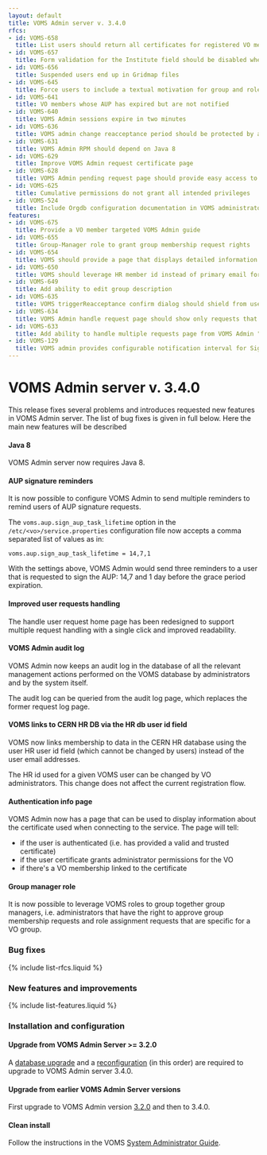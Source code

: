 ```yaml
---
layout: default
title: VOMS Admin server v. 3.4.0
rfcs:
- id: VOMS-658
  title: List users should return all certificates for registered VO members
- id: VOMS-657
  title: Form validation for the Institute field should be disabled when HR DB integration is on
- id: VOMS-656
  title: Suspended users end up in Gridmap files
- id: VOMS-645
  title: Force users to include a textual motivation for group and role requests
- id: VOMS-641
  title: VO members whose AUP has expired but are not notified
- id: VOMS-640
  title: VOMS Admin sessions expire in two minutes
- id: VOMS-636
  title: VOMS admin change reacceptance period should be protected by a confirmation dialog
- id: VOMS-631
  title: VOMS Admin RPM should depend on Java 8
- id: VOMS-629
  title: Improve VOMS Admin request certificate page
- id: VOMS-628
  title: VOMS Admin pending request page should provide easy access to requestor email address
- id: VOMS-625
  title: Cumulative permissions do not grant all intended privileges
- id: VOMS-524
  title: Include Orgdb configuration documentation in VOMS administrator guide
features:
- id: VOMS-675
  title: Provide a VO member targeted VOMS Admin guide
- id: VOMS-655
  title: Group-Manager role to grant group membership request rights
- id: VOMS-654
  title: VOMS should provide a page that displays detailed information about the certificate used to connect to the service
- id: VOMS-650
  title: VOMS should leverage HR member id instead of primary email for linking VOMS and HR membership
- id: VOMS-649
  title: Add ability to edit group description
- id: VOMS-635
  title: VOMS triggerReacceptance confirm dialog should shield from user mistakes
- id: VOMS-634
  title: VOMS Admin handle request page should show only requests that can be handled by an administrator
- id: VOMS-633
  title: Add ability to handle multiple requests page from VOMS Admin "Handle requests" page
- id: VOMS-129
  title: VOMS admin provides configurable notification interval for Sign AUP messages
---
```


# VOMS Admin server v. 3.4.0

This release fixes several problems and introduces requested new features in
VOMS Admin server. The list of bug fixes is given in full below. Here the main
new features will be described

#### Java 8

VOMS Admin server now requires Java 8.

#### AUP signature reminders

It is now possible to configure VOMS Admin to send multiple reminders to remind
users of AUP signature requests.

The `voms.aup.sign_aup_task_lifetime` option in the `/etc/<vo>/service.properties` configuration
file now accepts a comma separated list of values as in:

    voms.aup.sign_aup_task_lifetime = 14,7,1

With the settings above, VOMS Admin would send three reminders to a user that is requested
to sign the AUP: 14,7 and 1 day before the grace period expiration.

#### Improved user requests handling

The handle user request home page has been redesigned to support multiple request handling
with a single click and improved readability.

#### VOMS Admin audit log

VOMS Admin now keeps an audit log in the database of all the relevant
management actions performed on the VOMS database by administrators and by the
system itself.

The audit log can be queried from the audit log page, which replaces the former
request log page.

#### VOMS links to CERN HR DB via the HR db user id field

VOMS now links membership to data in the CERN HR database using the user HR user id field (which
cannot be changed by users) instead of the user email addresses.

The HR id used for a given VOMS user can be changed by VO administrators. This change 
does not affect the current registration flow.

#### Authentication info page

VOMS Admin now has a page that can be used to display information about the
certificate used when connecting to the service. The page will tell:

- if the user is authenticated (i.e. has provided a valid and trusted certificate)
- if the user certificate grants administrator permissions for the VO
- if there's a VO membership linked to the certificate

#### Group manager role

It is now possible to leverage VOMS roles to group together group managers,
i.e. administrators that have the right to approve group membership requests
and role assignment requests that are specific for a VO group.

### Bug fixes

{% include list-rfcs.liquid %}

### New features and improvements

{% include list-features.liquid %}

### Installation and configuration

#### Upgrade from VOMS Admin Server >= 3.2.0

A [database upgrade][db-upgrade] and a [reconfiguration][reconf] (in this order) are
required to upgrade to VOMS Admin server 3.4.0.

#### Upgrade from earlier VOMS Admin Server versions

First upgrade to VOMS Admin version [3.2.0][voms-admin-320-rn] and then to 3.4.0.

#### Clean install

Follow the instructions in the VOMS [System Administrator Guide][sysadmin-guide].

[voms-website]: http://italiangrid.github.io/voms
[sysadmin-guide]:{{site.baseurl}}/documentation/sysadmin-guide/3.0.5
[sysadmin-guide-db-upgrade]:{{site.baseurl}}/documentation/sysadmin-guide/3.0.5/#db-upgrade
[voms-admin-guide]: {{site.baseurl}}/documentation/voms-admin-guide/3.4.0
[voms-admin-320-rn]: {{site.baseurl}}/release-notes/voms-admin-server/3.2.0
[reconf]: {{site.baseurl}}/documentation/sysadmin-guide/3.0.5/#reconf
[db-upgrade]: {{site.baseurl}}/documentation/sysadmin-guide/3.0.5/#db-upgrade
